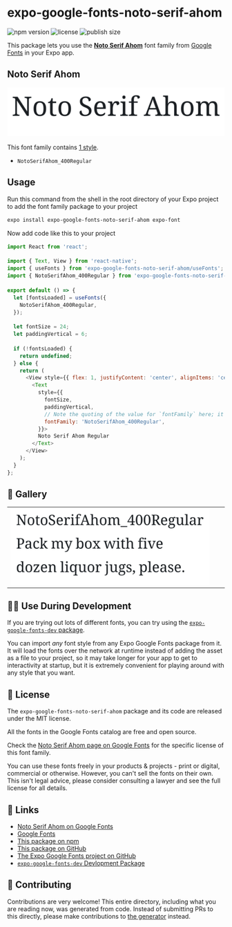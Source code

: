 # expo-google-fonts-noto-serif-ahom

![npm version](https://flat.badgen.net/npm/v/expo-google-fonts-noto-serif-ahom)
![license](https://flat.badgen.net/github/license/expo/google-fonts)
![publish size](https://flat.badgen.net/packagephobia/install/expo-google-fonts-noto-serif-ahom)

This package lets you use the [**Noto Serif Ahom**](https://fonts.google.com/specimen/Noto+Serif+Ahom) font family from [Google Fonts](https://fonts.google.com/) in your Expo app.

## Noto Serif Ahom

![Noto Serif Ahom](./font-family.png)

This font family contains [1 style](#-gallery).

- `NotoSerifAhom_400Regular`

## Usage

Run this command from the shell in the root directory of your Expo project to add the font family package to your project
```sh
expo install expo-google-fonts-noto-serif-ahom expo-font
```

Now add code like this to your project
```js
import React from 'react';

import { Text, View } from 'react-native';
import { useFonts } from 'expo-google-fonts-noto-serif-ahom/useFonts';
import { NotoSerifAhom_400Regular } from 'expo-google-fonts-noto-serif-ahom/400Regular';

export default () => {
  let [fontsLoaded] = useFonts({
    NotoSerifAhom_400Regular,
  });

  let fontSize = 24;
  let paddingVertical = 6;

  if (!fontsLoaded) {
    return undefined;
  } else {
    return (
      <View style={{ flex: 1, justifyContent: 'center', alignItems: 'center' }}>
        <Text
          style={{
            fontSize,
            paddingVertical,
            // Note the quoting of the value for `fontFamily` here; it expects a string!
            fontFamily: 'NotoSerifAhom_400Regular',
          }}>
          Noto Serif Ahom Regular
        </Text>
      </View>
    );
  }
};

```

## 🔡 Gallery


||||
|-|-|-|
|![NotoSerifAhom_400Regular](.//400Regular/NotoSerifAhom_400Regular.ttf.png)||||


## 👩‍💻 Use During Development

If you are trying out lots of different fonts, you can try using the [`expo-google-fonts-dev` package](https://github.com/freeboub/google-fonts/tree/master/font-packages/dev#readme).

You can import *any* font style from any Expo Google Fonts package from it. It will load the fonts
over the network at runtime instead of adding the asset as a file to your project, so it may take longer
for your app to get to interactivity at startup, but it is extremely convenient
for playing around with any style that you want.

## 📖 License

The `expo-google-fonts-noto-serif-ahom` package and its code are released under the MIT license.

All the fonts in the Google Fonts catalog are free and open source.

Check the [Noto Serif Ahom page on Google Fonts](https://fonts.google.com/specimen/Noto+Serif+Ahom) for the specific license of this font family.

You can use these fonts freely in your products & projects - print or digital, commercial or otherwise. However, you can't sell the fonts on their own. This isn't legal advice, please consider consulting a lawyer and see the full license for all details.

## 🔗 Links

- [Noto Serif Ahom on Google Fonts](https://fonts.google.com/specimen/Noto+Serif+Ahom)
- [Google Fonts](https://fonts.google.com/)
- [This package on npm](https://www.npmjs.com/package/expo-google-fonts-noto-serif-ahom)
- [This package on GitHub](https://github.com/freeboub/google-fonts/tree/master/font-packages/noto-serif-ahom)
- [The Expo Google Fonts project on GitHub](https://github.com/freeboub/google-fonts)
- [`expo-google-fonts-dev` Devlopment Package](https://github.com/freeboub/google-fonts/tree/master/font-packages/dev)

## 🤝 Contributing

Contributions are very welcome! This entire directory, including what you are reading now, was generated from code. Instead of submitting PRs to this directly, please make contributions to [the generator](https://github.com/freeboub/google-fonts/tree/master/packages/generator) instead.
